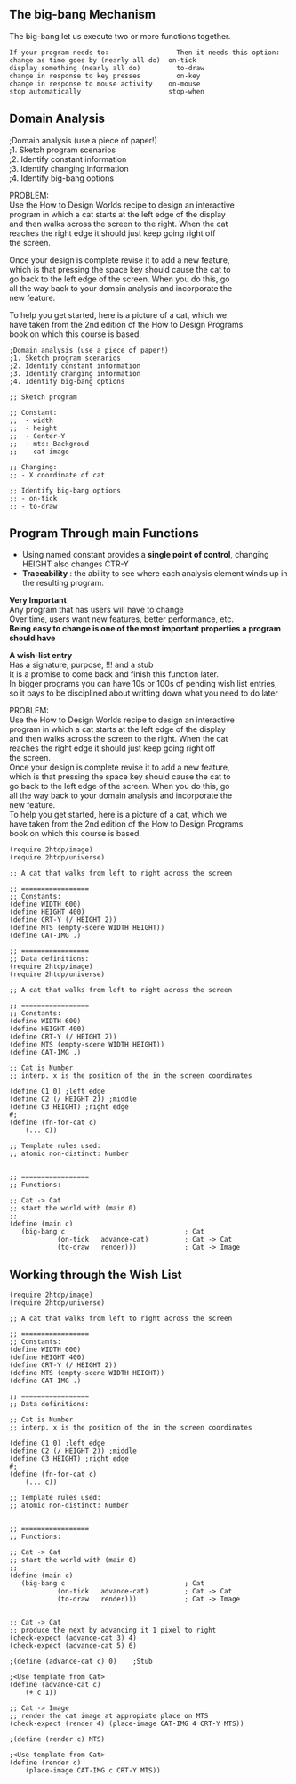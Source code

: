 ## The big-bang Mechanism  
The big-bang let us execute two or more functions together.   
```Racket  
If your program needs to:	              Then it needs this option:   
change as time goes by (nearly all do)	on-tick   
display something (nearly all do)	      to-draw  
change in response to key presses	      on-key  
change in response to mouse activity  	on-mouse  
stop automatically	                    stop-when  
```
## Domain Analysis  

;Domain analysis (use a piece of paper!)  
;1. Sketch program scenarios  
;2. Identify constant information  
;3. Identify changing information  
;4. Identify big-bang options  

PROBLEM:  
Use the How to Design Worlds recipe to design an interactive  
program in which a cat starts at the left edge of the display   
and then walks across the screen to the right. When the cat  
reaches the right edge it should just keep going right off   
the screen.  

Once your design is complete revise it to add a new feature,  
which is that pressing the space key should cause the cat to  
go back to the left edge of the screen. When you do this, go  
all the way back to your domain analysis and incorporate the  
new feature.  

To help you get started, here is a picture of a cat, which we  
have taken from the 2nd edition of the How to Design Programs   
book on which this course is based.  

```Racket
;Domain analysis (use a piece of paper!)
;1. Sketch program scenarios
;2. Identify constant information
;3. Identify changing information
;4. Identify big-bang options

;; Sketch program

;; Constant:
;;  - width
;;  - height
;;  - Center-Y
;;  - mts: Backgroud
;;  - cat image

;; Changing:
;; - X coordinate of cat

;; Identify big-bang options
;; - on-tick
;; - to-draw
```
## Program Through main Functions   
- Using named constant provides a **single point of control**, changing HEIGHT also changes CTR-Y
- **Traceability** : the ability to see where each analysis element winds up in the resulting program.

**Very Important**  
Any program that has users will have to change  
Over time, users want new features, better performance, etc.   
**Being easy to change is one of the most important properties a program should have**  

**A wish-list entry**  
Has a signature, purpose, !!! and a stub  
It is a promise to come back and finish this function later.  
In bigger programs you can have 10s or 100s of pending wish list entries,  
so it pays to be disciplined about writting down what you need to do later  

PROBLEM:   
Use the How to Design Worlds recipe to design an interactive  
program in which a cat starts at the left edge of the display   
and then walks across the screen to the right. When the cat  
reaches the right edge it should just keep going right off   
the screen.  
Once your design is complete revise it to add a new feature,   
which is that pressing the space key should cause the cat to  
go back to the left edge of the screen. When you do this, go  
all the way back to your domain analysis and incorporate the  
new feature.  
To help you get started, here is a picture of a cat, which we  
have taken from the 2nd edition of the How to Design Programs   
book on which this course is based.  
```Racket
(require 2htdp/image)
(require 2htdp/universe)

;; A cat that walks from left to right across the screen

;; =================
;; Constants:
(define WIDTH 600)
(define HEIGHT 400)
(define CRT-Y (/ HEIGHT 2))
(define MTS (empty-scene WIDTH HEIGHT))
(define CAT-IMG .)

;; =================
;; Data definitions:
(require 2htdp/image)
(require 2htdp/universe)

;; A cat that walks from left to right across the screen

;; =================
;; Constants:
(define WIDTH 600)
(define HEIGHT 400)
(define CRT-Y (/ HEIGHT 2))
(define MTS (empty-scene WIDTH HEIGHT))
(define CAT-IMG .)

;; Cat is Number
;; interp. x is the position of the in the screen coordinates

(define C1 0) ;left edge
(define C2 (/ HEIGHT 2)) ;middle
(define C3 HEIGHT) ;right edge
#;
(define (fn-for-cat c)
    (... c))

;; Template rules used:
;; atomic non-distinct: Number


;; =================
;; Functions:

;; Cat -> Cat
;; start the world with (main 0)
;; 
(define (main c)
   (big-bang c                              ; Cat
            (on-tick   advance-cat)         ; Cat -> Cat
            (to-draw   render)))            ; Cat -> Image
```

## Working through the Wish List
```Racket
(require 2htdp/image)
(require 2htdp/universe)

;; A cat that walks from left to right across the screen

;; =================
;; Constants:
(define WIDTH 600)
(define HEIGHT 400)
(define CRT-Y (/ HEIGHT 2))
(define MTS (empty-scene WIDTH HEIGHT))
(define CAT-IMG .)

;; =================
;; Data definitions:

;; Cat is Number
;; interp. x is the position of the in the screen coordinates

(define C1 0) ;left edge
(define C2 (/ HEIGHT 2)) ;middle
(define C3 HEIGHT) ;right edge
#;
(define (fn-for-cat c)
    (... c))

;; Template rules used:
;; atomic non-distinct: Number


;; =================
;; Functions:

;; Cat -> Cat
;; start the world with (main 0)
;; 
(define (main c)
   (big-bang c                              ; Cat
            (on-tick   advance-cat)         ; Cat -> Cat
            (to-draw   render)))            ; Cat -> Image


;; Cat -> Cat
;; produce the next by advancing it 1 pixel to right
(check-expect (advance-cat 3) 4)
(check-expect (advance-cat 5) 6)

;(define (advance-cat c) 0)    ;Stub 

;<Use template from Cat>
(define (advance-cat c)
    (+ c 1))

;; Cat -> Image
;; render the cat image at appropiate place on MTS 
(check-expect (render 4) (place-image CAT-IMG 4 CRT-Y MTS))

;(define (render c) MTS)

;<Use template from Cat>
(define (render c)
    (place-image CAT-IMG c CRT-Y MTS))
```








